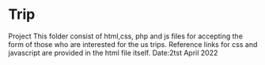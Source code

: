 # Trip
Project 
This folder consist of html,css, php and js files for accepting the form of those who are
interested for the us trips. Reference links for css and javascript are provided in the
html file itself.
Date:2tst April 2022      
          
           
                     
            
      
    
       
    
